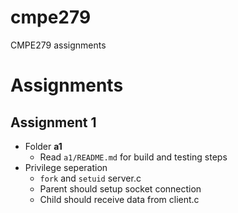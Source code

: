 # cmpe279

CMPE279 assignments

# Assignments

## Assignment 1

- Folder **a1**
    - Read `a1/README.md` for build and testing steps
- Privilege seperation
    - `fork` and `setuid` server.c
    - Parent should setup socket connection
    - Child should receive data from client.c
